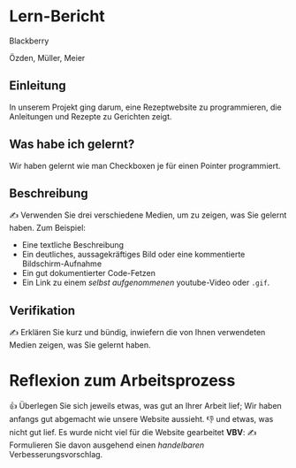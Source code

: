 # Lern-Bericht
Blackberry

Özden, Müller, Meier

## Einleitung

In unserem Projekt ging darum, eine Rezeptwebsite zu programmieren, die Anleitungen und Rezepte zu Gerichten zeigt.

## Was habe ich gelernt?

Wir haben gelernt wie man Checkboxen je für einen Pointer programmiert.

## Beschreibung

✍️ Verwenden Sie drei verschiedene Medien, um zu zeigen, was Sie gelernt haben. Zum Beispiel:

* Eine textliche Beschreibung
* Ein deutliches, aussagekräftiges Bild oder eine kommentierte Bildschirm-Aufnahme
* Ein gut dokumentierter Code-Fetzen
* Ein Link zu einem *selbst aufgenommenen* youtube-Video oder `.gif`.

## Verifikation

✍️ Erklären Sie kurz und bündig, inwiefern die von Ihnen verwendeten Medien zeigen, was Sie gelernt haben.

# Reflexion zum Arbeitsprozess

👍 Überlegen Sie sich jeweils etwas, was gut an Ihrer Arbeit lief; 
Wir haben anfangs gut abgemacht wie unsere Website aussieht.
👎 und etwas, was nicht gut lief.
Es wurde nicht viel für die Website gearbeitet
**VBV**: ✍️ Formulieren Sie davon ausgehend einen *handelbaren* Verbesserungsvorschlag.
